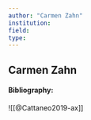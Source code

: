 ```yaml
---
author: "Carmen Zahn"
institution:
field:
type:
---
```


## Carmen Zahn
#### Bibliography:

![[@Cattaneo2019-ax]]